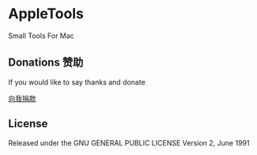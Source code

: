 # AppleTools
Small Tools For Mac
## Donations 赞助
If you would like to say thanks and donate
<form name="atool_alipay_text_form" style="padding-bottom: 0;border:none;" method="post" action="https://shenghuo.alipay.com/send/payment/fill.htm" target="_blank" accept-charset="GBK" onsubmit="document.charset='gbk';"><input type="hidden" value="forever7410852@live.cn" name="optEmail" /><input type="hidden" value="10" name="payAmount" /><input type="hidden" name="title" placeholder="付款说明" value="你的赞助让这个世界变得更美好！" /><a href="javascript:javascript:document.atool_alipay_text_form.submit();" title="支付宝收款" value="支付宝收款" name="pay">向我捐款</a></form>

## License

Released under the GNU GENERAL PUBLIC LICENSE Version 2, June 1991
